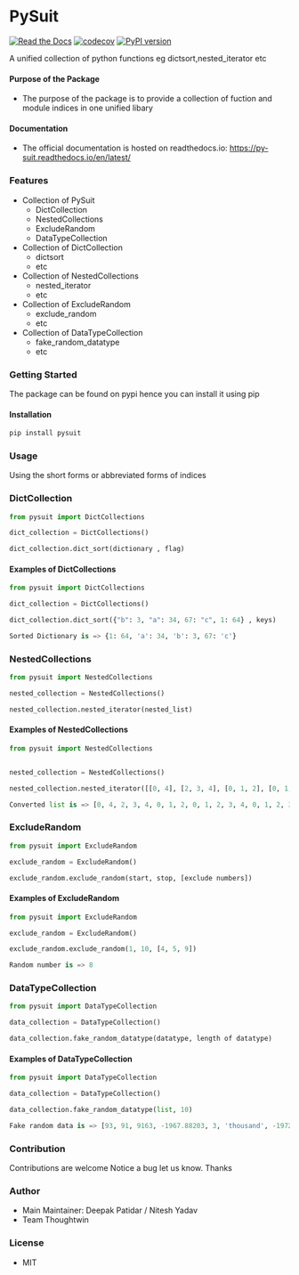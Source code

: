 # PySuit

[![Read the Docs](https://readthedocs.org/projects/py-suit/badge/?version=latest)](py-suit.rtfd.io/en/latest/) [![codecov](https://codecov.io/github/deep-tw/py-suit/branch/release/graph/badge.svg?token=WR57HD3UTR)](https://codecov.io/github/deep-tw/py-suit)
[![PyPI version](https://badge.fury.io/py/pysuit.svg)](https://badge.fury.io/py/pysuit)

A unified collection of python functions  eg dictsort,nested_iterator etc

#### Purpose of the Package
+ The purpose of the package is to provide a collection of fuction and module indices in one unified libary

#### Documentation
+ The official documentation is hosted on readthedocs.io: https://py-suit.readthedocs.io/en/latest/



### Features
+  Collection of PySuit
   -  DictCollection
   -  NestedCollections
   -  ExcludeRandom
   -  DataTypeCollection
+  Collection of DictCollection
   -  dictsort
   -  etc
+  Collection of NestedCollections
   -  nested_iterator
   -  etc
+  Collection of ExcludeRandom
   -  exclude_random
   -  etc
+  Collection of DataTypeCollection
   -  fake_random_datatype
   -  etc
### Getting Started
The package can be found on pypi hence you can install it using pip

#### Installation
```bash
pip install pysuit
```
### Usage
Using the short forms or abbreviated forms of indices

### DictCollection
```python
from pysuit import DictCollections

dict_collection = DictCollections()

dict_collection.dict_sort(dictionary , flag)

```

#### Examples of DictCollections
```python
from pysuit import DictCollections
```
```python
dict_collection = DictCollections()
```
```python
dict_collection.dict_sort({"b": 3, "a": 34, 67: "c", 1: 64} , keys)
```
```python
Sorted Dictionary is => {1: 64, 'a': 34, 'b': 3, 67: 'c'}
```
### NestedCollections
```python
from pysuit import NestedCollections

nested_collection = NestedCollections()

nested_collection.nested_iterator(nested_list)

```
#### Examples of NestedCollections
```python
from pysuit import NestedCollections
```
```python

nested_collection = NestedCollections()
```
```python
nested_collection.nested_iterator([[0, 4], [2, 3, 4], [0, 1, 2], [0, 1, 2, 3, 4], [0, 1, 2, 3, 4]])
```
```python
Converted list is => [0, 4, 2, 3, 4, 0, 1, 2, 0, 1, 2, 3, 4, 0, 1, 2, 3, 4]
```
### ExcludeRandom
```python
from pysuit import ExcludeRandom

exclude_random = ExcludeRandom()

exclude_random.exclude_random(start, stop, [exclude numbers])

```
#### Examples of ExcludeRandom
```python
from pysuit import ExcludeRandom
```
```python
exclude_random = ExcludeRandom()
```
```python
exclude_random.exclude_random(1, 10, [4, 5, 9])
```
```python
Random number is => 8
```
### DataTypeCollection
```python
from pysuit import DataTypeCollection

data_collection = DataTypeCollection()

data_collection.fake_random_datatype(datatype, length of datatype)

```
#### Examples of DataTypeCollection
```python
from pysuit import DataTypeCollection
```
```python
data_collection = DataTypeCollection()
```
```python
data_collection.fake_random_datatype(list, 10)
```
```python
Fake random data is => [93, 91, 9163, -1967.88203, 3, 'thousand', -197247.03, 913, 983, 'thousand']
```

### Contribution
Contributions are welcome
Notice a bug let us know. Thanks


### Author
+ Main Maintainer: Deepak Patidar / Nitesh Yadav
+ Team Thoughtwin

### License
+ MIT
